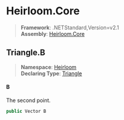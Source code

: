 # Heirloom.Core

> **Framework**: .NETStandard,Version=v2.1  
> **Assembly**: [Heirloom.Core][0]  

## Triangle.B

> **Namespace**: [Heirloom][0]  
> **Declaring Type**: [Triangle][1]  

#### B

The second point.

```cs
public Vector B
```

[0]: ../../../Heirloom.Core.md
[1]: ../Triangle.md
